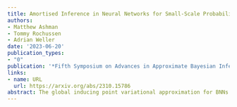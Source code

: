 ```yaml
---
title: Amortised Inference in Neural Networks for Small-Scale Probabilistic Meta-Learning
authors:
- Matthew Ashman
- Tommy Rochussen
- Adrian Weller
date: '2023-06-20'
publication_types: 
- "0"
publication: '*Fifth Symposium on Advances in Approximate Bayesian Inference*'
links:
- name: URL
  url: https://arxiv.org/abs/2310.15786
abstract: The global inducing point variational approximation for BNNs is based on using a set of inducing inputs to construct a series of conditional distributions that accurately approximate the conditionals of the true posterior distribution. Our key insight is that these inducing inputs can be replaced by the actual data, such that the variational distribution consists of a set of approximate likelihoods for each datapoint. This structure lends itself to amortised inference, in which the parameters of each approximate likelihood are obtained by passing each datapoint through a meta-model known as the inference network. By training this inference network across related datasets, we can meta-learn Bayesian inference over task-specific BNNs.
---
```

